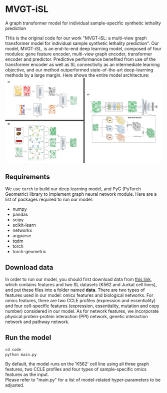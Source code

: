 # MVGT-iSL
 A graph transformer model for individual sample-specific synthetic lethality prediction

THis is the original code for our work "MVGT-iSL: a multi-view graph transformer model for individual sample synthetic lethality prediction". Our model, MVGT-iSL, is an end-to-end deep learning model, composed of four modules: gene feature encoder, multi-view graph encoder, transformer encoder and predictor. Predictive performance benefited from use of the transformer encoder as well as SL connectivity as an intermediate learning objective, and our method outperformed state-of-the-art deep-learning methods by a large margin. Here shows the entire model architecture:
![](model.png)

## Requirements

We use `torch` to build our deep learning model, and PyG (PyTorch Geometric) library to implement graph neural network module. Here are a list of packages required to run our model:      

- numpy
- pandas
- scipy
- scikit-learn
- networkx
- argparse
- tqdm
- torch
- torch-geometric

## Download data

In order to run our model, you should first download data from [this link](), which contains features and two SL datasets (K562 and Jurkat cell lines), and put these files into a folder named **data**. There are two types of features used in our model: omics features and biological networks. For omics features, there are two CCLE profiles (expression and essentiality) and four cell-specific features (expression, essentiality, mutation and copy number) considered in our model. As for network features, we incorporate physical protein-protein interaction (PPI) network, genetic interaction network and pathway network.

## Run the model
```
cd code
python main.py
```
By default, the model runs on the 'K562' cell line using all three graph features, two CCLE profiles and four types of sample-specific omics features as the input.      
Please refer to "main.py" for a list of model-related hyper-parameters to be adjusted.
